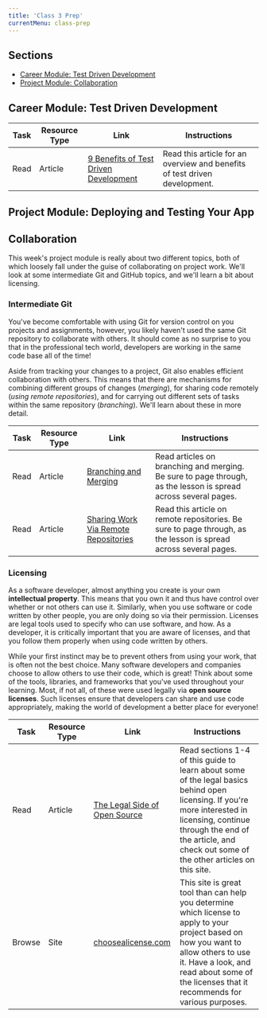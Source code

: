 ```yaml
---
title: 'Class 3 Prep'
currentMenu: class-prep
---
```


## Sections
- [Career Module: Test Driven Development](#career-module:-test-driven-development)
- [Project Module: Collaboration](#collaboration)

## Career Module: Test Driven Development

Task | Resource Type | Link | Instructions
----|---------------|------|-------------|
Read | Article | [9 Benefits of Test Driven Development](https://www.madetech.com/blog/9-benefits-of-test-driven-development) | Read this article for an overview and benefits of test driven development.


## Project Module: Deploying and Testing Your App

## Collaboration

This week's project module is really about two different topics, both of which loosely fall under the guise of collaborating on project work. We'll look at some intermediate Git and GitHub topics, and we'll learn a bit about licensing.

### Intermediate Git

You've become comfortable with using Git for version control on you projects and assignments, however, you likely haven't used the same Git repository to collaborate with others. It should come as no surprise to you that in the professional tech world, developers are working in the same code base all of the time!

Aside from tracking your changes to a project, Git also enables efficient collaboration with others. This means that there are mechanisms for combining different groups of changes (_merging_), for sharing code remotely (_using remote repositories_), and for carrying out different sets of tasks within the same repository (_branching_). We'll learn about these in more detail.

Task | Resource Type | Link | Instructions
----|---------------|------|-------------
Read | Article | [Branching and Merging](https://www.git-tower.com/learn/git/ebook/en/command-line/branching-merging/branching-can-change-your-life#start) | Read articles on branching and merging. Be sure to page through, as the lesson is spread across several pages.
Read | Article | [Sharing Work Via Remote Repositories](https://www.git-tower.com/learn/git/ebook/en/command-line/remote-repositories/introduction#start) | Read this article on remote repositories. Be sure to page through, as the lesson is spread across several pages.

### Licensing

As a software developer, almost anything you create is your own **intellectual property**. This means that you own it and thus have control over whether or not others can use it. Similarly, when you use software or code written by other people, you are only doing so via their permission. Licenses are legal tools used to specify who can use software, and how. As a developer, it is critically important that you are aware of licenses, and that you follow them properly when using code written by others.

While your first instinct may be to prevent others from using your work, that is often not the best choice. Many software developers and companies choose to allow others to use their code, which is great! Think about some of the tools, libraries, and frameworks that you've used throughout your learning. Most, if not all, of these were used legally via **open source licenses**. Such licenses ensure that developers can share and use code appropriately, making the world of development a better place for everyone!

Task | Resource Type | Link | Instructions
----|---------------|------|-------------|
Read | Article | [The Legal Side of Open Source](https://opensource.guide/legal/) | Read sections 1-4 of this guide to learn about some of the legal basics behind open licensing. If you're more interested in licensing, continue through the end of the article, and check out some of the other articles on this site.
Browse | Site | [choosealicense.com](https://choosealicense.com/) | This site is great tool than can help you determine which license to apply to your project based on how you want to allow others to use it. Have a look, and read about some of the licenses that it recommends for various purposes.
